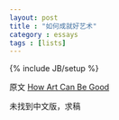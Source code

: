 ```yaml
---
layout: post
title : "如何成就好艺术"
category : essays
tags : [lists]
---
```

{% include JB/setup %}

原文 [How Art Can Be Good](http://www.paulgraham.com/goodart.html)  

未找到中文版，求稿   
